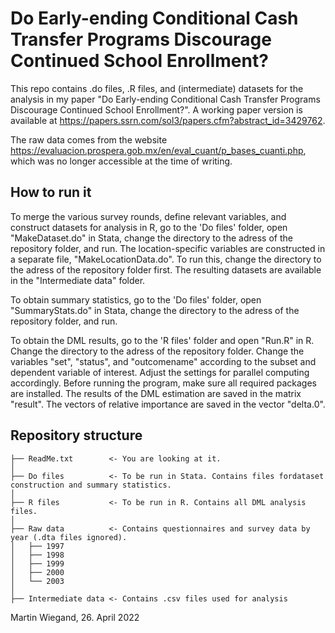 # Do Early-ending Conditional Cash Transfer Programs Discourage Continued School Enrollment?

This repo contains .do files, .R files, and (intermediate) datasets for the analysis in my paper "Do Early-ending Conditional Cash Transfer Programs Discourage Continued School Enrollment?". A working paper version is available at https://papers.ssrn.com/sol3/papers.cfm?abstract_id=3429762. 

The raw data comes from the website https://evaluacion.prospera.gob.mx/en/eval_cuant/p_bases_cuanti.php, which was no longer accessible at the time of writing. 

## How to run it 

To merge the various survey rounds, define relevant variables, and construct datasets for analysis in R, go to the 'Do files' folder, open "MakeDataset.do" in Stata, change the directory to the adress of the repository folder, and run. The location-specific variables are constructed in a separate file, "MakeLocationData.do". To run this, change the directory to the adress of the repository folder first. The resulting datasets are available in the "Intermediate data" folder. 

To obtain summary statistics, go to the 'Do files' folder, open "SummaryStats.do" in Stata, change the directory to the adress of the repository folder, and run.

To obtain the DML results, go to the 'R files' folder and open "Run.R" in R. Change the directory to the adress of the repository folder. Change the variables "set", "status", and "outcomename" according to the subset and dependent variable of interest. Adjust the settings for parallel computing accordingly. Before running the program, make sure all required packages are installed. The results of the DML estimation are saved in the matrix "result". The vectors of relative importance are saved in the vector "delta.0". 

## Repository structure

```
├── ReadMe.txt        <- You are looking at it. 
│
├── Do files          <- To be run in Stata. Contains files fordataset construction and summary statistics.
│
├── R files           <- To be run in R. Contains all DML analysis files.
│
├── Raw data          <- Contains questionnaires and survey data by year (.dta files ignored).
│   ├── 1997         
│   ├── 1998         
│   ├── 1999         
│   ├── 2000         
│   └── 2003         
│
├── Intermediate data <- Contains .csv files used for analysis
```



Martin Wiegand, 26. April 2022
